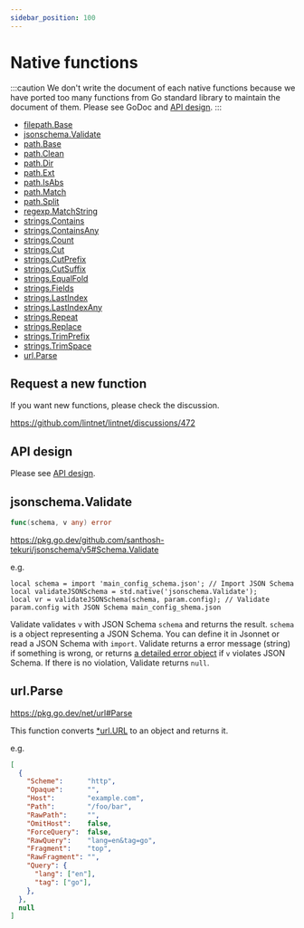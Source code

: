 ```yaml
---
sidebar_position: 100
---
```


# Native functions

:::caution
We don't write the document of each native functions because we have ported too many functions from Go standard library to maintain the document of them.
Please see GoDoc and [API design](https://github.com/lintnet/go-jsonnet-native-functions?tab=readme-ov-file#api-design).
:::

- [filepath.Base](https://pkg.go.dev/path/filepath#Base)
- [jsonschema.Validate](#jsonschemavalidate)
- [path.Base](https://pkg.go.dev/path#Base)
- [path.Clean](https://pkg.go.dev/path#Clean)
- [path.Dir](https://pkg.go.dev/path#Dir)
- [path.Ext](https://pkg.go.dev/path#Ext)
- [path.IsAbs](https://pkg.go.dev/path#IsAbs)
- [path.Match](https://pkg.go.dev/path#Match)
- [path.Split](https://pkg.go.dev/path#Split)
- [regexp.MatchString](https://pkg.go.dev/regexp#MatchString)
- [strings.Contains](https://pkg.go.dev/strings#Contains)
- [strings.ContainsAny](https://pkg.go.dev/strings#ContainsAny)
- [strings.Count](https://pkg.go.dev/strings#Count)
- [strings.Cut](https://pkg.go.dev/strings#Cut)
- [strings.CutPrefix](https://pkg.go.dev/strings#CutPrefix)
- [strings.CutSuffix](https://pkg.go.dev/strings#CutSuffix)
- [strings.EqualFold](https://pkg.go.dev/strings#EqualFold)
- [strings.Fields](https://pkg.go.dev/strings#Fields)
- [strings.LastIndex](https://pkg.go.dev/strings#LastIndex)
- [strings.LastIndexAny](https://pkg.go.dev/strings#LastIndexAny)
- [strings.Repeat](https://pkg.go.dev/strings#Repeat)
- [strings.Replace](https://pkg.go.dev/strings#Replace)
- [strings.TrimPrefix](https://pkg.go.dev/strings#TrimPrefix)
- [strings.TrimSpace](https://pkg.go.dev/strings#TrimSpace)
- [url.Parse](#urlparse)

## Request a new function

If you want new functions, please check the discussion.

https://github.com/lintnet/lintnet/discussions/472

## API design

Please see [API design](https://github.com/lintnet/go-jsonnet-native-functions?tab=readme-ov-file#api-design).

## jsonschema.Validate

```go
func(schema, v any) error
```

https://pkg.go.dev/github.com/santhosh-tekuri/jsonschema/v5#Schema.Validate

e.g.

```jsonnet
local schema = import 'main_config_schema.json'; // Import JSON Schema
local validateJSONSchema = std.native('jsonschema.Validate');
local vr = validateJSONSchema(schema, param.config); // Validate param.config with JSON Schema main_config_shema.json
```

Validate validates `v` with JSON Schema `schema` and returns the result.
`schema` is a object representing a JSON Schema. You can define it in Jsonnet or read a JSON Schema with `import`.
Validate returns a error message (string) if something is wrong, or returns [a detailed error object](https://pkg.go.dev/github.com/santhosh-tekuri/jsonschema/v5#Detailed) if `v` violates JSON Schema.
If there is no violation, Validate returns `null`.

## url.Parse

https://pkg.go.dev/net/url#Parse

This function converts [*url.URL](https://pkg.go.dev/net/url#URL) to an object and returns it.

e.g.

```json
[
  {
    "Scheme":      "http",
    "Opaque":      "",
    "Host":        "example.com",
    "Path":        "/foo/bar",
    "RawPath":     "",
    "OmitHost":    false,
    "ForceQuery":  false,
    "RawQuery":    "lang=en&tag=go",
    "Fragment":    "top",
    "RawFragment": "",
    "Query": {
      "lang": ["en"],
      "tag": ["go"],
    },
  },
  null
]
```
